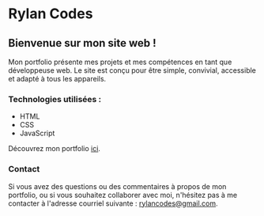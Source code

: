 # Rylan Codes
## Bienvenue sur mon site web !

Mon portfolio présente mes projets et mes compétences en tant que développeuse web. Le site est conçu pour être simple, convivial, accessible et adapté à tous les appareils.

### Technologies utilisées :
- HTML
- CSS
- JavaScript

Découvrez mon portfolio [ici](https://rylancodes.github.io-fr).

### Contact
Si vous avez des questions ou des commentaires à propos de mon portfolio, ou si vous souhaitez collaborer avec moi, n'hésitez pas à me contacter à l'adresse courriel suivante : rylancodes@gmail.com.

